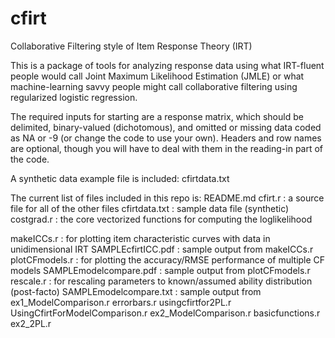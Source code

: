 cfirt
=====
Collaborative Filtering style of Item Response Theory (IRT)

This is a package of tools for analyzing response data using what IRT-fluent people 
would call Joint Maximum Likelihood Estimation (JMLE) or what machine-learning savvy people 
might call collaborative filtering using regularized logistic regression.

The required inputs for starting are a response matrix, which should be delimited, binary-valued 
(dichotomous), and omitted or missing data coded as NA or -9 (or change the code to use your own).
Headers and row names are optional, though you will have to deal with them in the reading-in part
of the code.

A synthetic data example file is included: cfirtdata.txt

The current list of files included in this repo is:
README.md
cfirt.r	:	a source file for all of the other files
cfirtdata.txt	: 	sample data file (synthetic)
costgrad.r	:	the core vectorized functions for computing the loglikelihood

makeICCs.r	:	for plotting item characteristic curves with data in unidimensional IRT
SAMPLEcfirtICC.pdf	:	sample output from makeICCs.r	
plotCFmodels.r	:	for plotting the accuracy/RMSE performance of multiple CF models
SAMPLEmodelcompare.pdf	:	sample output from plotCFmodels.r	
rescale.r	:	for rescaling parameters to known/assumed ability distribution (post-facto)
SAMPLEmodelcompare.txt	: sample output from ex1\_ModelComparison.r
errorbars.r
usingcfirtfor2PL.r
UsingCfirtForModelComparison.r
ex2\_ModelComparison.r
basicfunctions.r
ex2\_2PL.r


